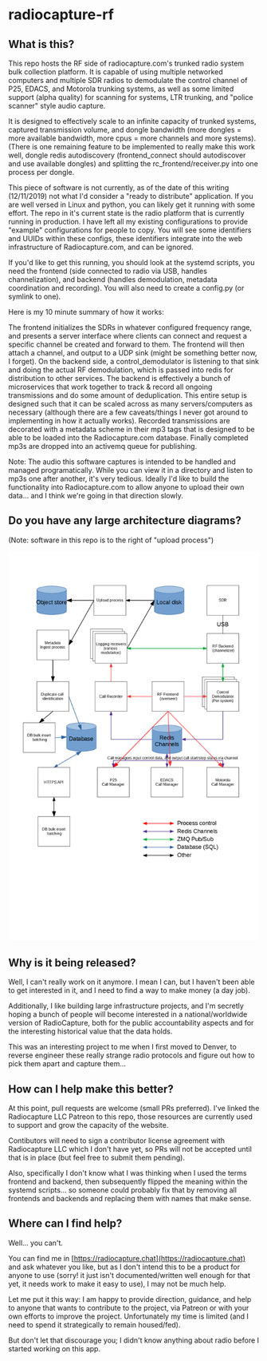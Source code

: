 # radiocapture-rf
## What is this?
This repo hosts the RF side of radiocapture.com's trunked radio system bulk collection platform. It is capable of using multiple networked computers and multiple SDR radios to demodulate the control channel of P25, EDACS, and Motorola trunking systems, as well as some limited support (alpha quality) for scanning for systems, LTR trunking, and "police scanner" style audio capture.

It is designed to effectively scale to an infinite capacity of trunked systems, captured transmission volume, and dongle bandwidth (more dongles = more available bandwidth, more cpus = more channels and more systems). (There is one remaining feature to be implemented to really make this work well, dongle redis autodiscovery (frontend_connect should autodiscover and use available dongles) and splitting the rc_frontend/receiver.py into one process per dongle. 

This piece of software is not currently, as of the date of this writing (12/11/2019) not what I'd consider a "ready to distribute" application. If you are well versed in Linux and python, you can likely get it running with some effort. The repo in it's current state is the radio platform that is currently running in production. I have left all my existing configurations to provide "example" configurations for people to copy. You will see some identifiers and UUIDs within these configs, these identifiers integrate into the web infrastructure of Radiocapture.com, and can be ignored.

If you'd like to get this running, you should look at the systemd scripts, you need the frontend (side connected to radio via USB, handles channelization), and backend (handles demodulation, metadata coordination and recording). You will also need to create a config.py (or symlink to one).

Here is my 10 minute summary of how it works:

The frontend initializes the SDRs in whatever configured frequency range, and presents a server interface where clients can connect and request a specific channel be created and forward to them. The frontend will then attach a channel, and output to a UDP sink (might be something better now, I forget). On the backend side, a control_demodulator is listening to that sink and doing the actual RF demodulation, which is passed into redis for distribution to other services. The backend is effectively a bunch of microservices that work together to track & record all ongoing transmissions and do some amount of deduplication. This entire setup is designed such that it can be scaled across as many servers/computers as necessary (although there are a few caveats/things I never got around to implementing in how it actually works). Recorded transmissions are decorated with a metadata scheme in their mp3 tags that is designed to be able to be loaded into the Radiocapture.com database. Finally completed mp3s are dropped into an activemq queue for publishing.

Note: The audio this software captures is intended to be handled and managed programatically. While you can view it in a directory and listen to mp3s one after another, it's very tedious. Ideally I'd like to build the functionality into Radiocapture.com to allow anyone to upload their own data... and I think we're going in that direction slowly.


## Do you have any large architecture diagrams?

(Note: software in this repo is to the right of "upload process")

![](https://github.com/MattMills/radiocapture-rf/blob/master/doc/Radiocapture%201.0%20Architecture.png)


## Why is it being released?

Well, I can't really work on it anymore. I mean I can, but I haven't been able to get interested in it, and I need to find a way to make money (a day job).

Additionally, I like building large infrastructure projects, and I'm secretly hoping a bunch of people will become interested in a national/worldwide version of RadioCapture, both for the public accountability aspects and for the interesting historical value that the data holds. 

This was an interesting project to me when I first moved to Denver, to reverse engineer these really strange radio protocols and figure out how to pick them apart and capture them...

## How can I help make this better?

At this point, pull requests are welcome (small PRs preferred). I've linked the Radiocapture LLC Patreon to this repo, those resources are currently used to support and grow the capacity of the website.

Contibutors will need to sign a contributor license agreement with Radiocapture LLC which I don't have yet, so PRs will not be accepted until that is in place (but feel free to submit them pending). 

Also, specifically I don't know what I was thinking when I used the terms frontend and backend, then subsequently flipped the meaning within the systemd scripts... so someone could probably fix that by removing all frontends and backends and replacing them with names that make sense.

## Where can I find help?

Well... you can't. 

You can find me in [https://radiocapture.chat](https://radiocapture.chat) and ask whatever you like, but as I don't intend this to be a product for anyone to use (sorry! it just isn't documented/written well enough for that yet, it needs work to make it easy to use), I may not be much help. 

Let me put it this way: I am happy to provide direction, guidance, and help to anyone that wants to contribute to the project, via Patreon or with your own efforts to improve the project. Unfortunately my time is limited (and I need to spend it strategically to remain housed/fed).

But don't let that discourage you; I didn't know anything about radio before I started working on this app.
